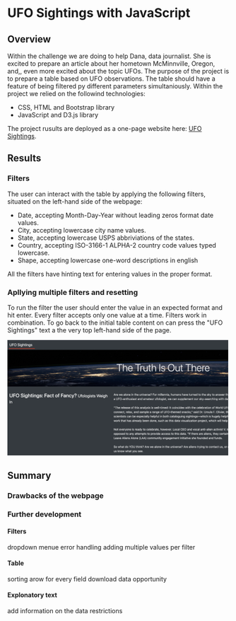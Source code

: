 # UFO Sightings with JavaScript

## Overview

Within the challenge we are doing to help Dana, data journalist. She is excited to prepare an article about her hometown McMinnville, Oregon, and,, even more excited about the topic UFOs. The purpose of the project is to prepare a table based on UFO observations. The table should have a feature of being filtered py different parameters simultaniously.
Within the project we relied on the followind technologies:
* CSS, HTML and Bootstrap library
* JavaScript and D3.js library

The project rusults are deployed as a one-page website here: [UFO Sightings](https://arminekhanan.github.io/ufoSightings/?fbclid=IwAR08vbEpIGP0NE9V9m5K0yLr5ejo5JoZLddIxPYtIl-09kG7ZqpL60XocoQ).

## Results

### Filters

The user can interact with the table by applying the following filters, situated on the left-hand side of the webpage:

* Date, accepting Month-Day-Year without leading zeros format date values.
* City, accepting lowercase city name values.
* State, accepting lowercase USPS abbriviations of the states.
* Country, accepting ISO-3166-1 ALPHA-2 country code values typed lowercase.
* Shape, accepting lowercase one-word descriptions in english

All the filters have hinting text for entering values in the proper format.


### Apllying multiple filters and resetting
To run the filter the user should enter the value in an expected format and hit enter. Every filter accepts only one value at a time. Filters work in combination. To go back to the initial table content on can press the "UFO Sightings" text a the very top left-hand side of the page. 

<img src="https://github.com/ArmineKhanan/ufoSightings/blob/main/Screen%20Shot%202022-11-18%20at%204.56.49%20PM.png" width="500" />

## Summary

### Drawbacks of the webpage

### Further development
#### Filters
dropdown menue
error handling
adding multiple values per filter

#### Table
sorting arow for every field
download data opportunity

#### Explonatory text
add information on the data restrictions
